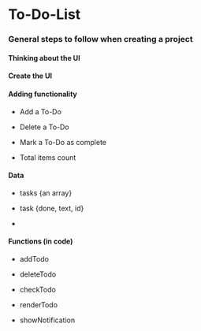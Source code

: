 # To-Do-List

### General steps to follow when creating a project

#### Thinking about the UI

#### Create the UI

#### Adding functionality

- Add a To-Do
  
- Delete a To-Do
  
- Mark a To-Do as complete

- Total items count
  
#### Data

- tasks {an array}
  
- task {done, text, id}
- 
#### Functions (in code)

- addTodo

- deleteTodo

- checkTodo

- renderTodo

- showNotification
